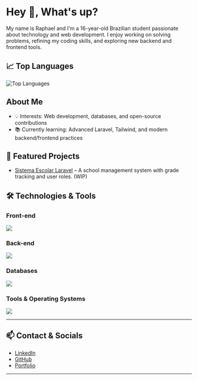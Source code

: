 # Hey 👋, What's up?

My name is Raphael and I'm a 16-year-old Brazilian student passionate about technology and web development. I enjoy working on solving problems, refining my coding skills, and exploring new backend and frontend tools.



## 📈 Top Languages

![Top Languages](https://github-readme-stats.vercel.app/api/top-langs/?username=Raphsss&layout=compact&theme=dark)

## About Me

- 💡 Interests: Web development, databases, and open-source contributions
- 📚 Currently learning: Advanced Laravel, Tailwind, and modern backend/frontend practices



## 🚀 Featured Projects

- [Sistema Escolar Laravel](https://github.com/Raphsss/Sistema-Escolar) – A school management system with grade tracking and user roles. (WIP)


## 🛠️ Technologies & Tools

### Front-end
[![](https://skillicons.dev/icons?i=html,css,js,tailwind)](https://skillicons.dev)

### Back-end
[![](https://skillicons.dev/icons?i=php,laravel)](https://skillicons.dev)

### Databases
[![](https://skillicons.dev/icons?i=mysql,mariadb)](https://skillicons.dev)

### Tools & Operating Systems
[![](https://skillicons.dev/icons?i=git,linux)](https://skillicons.dev)

---

## 📫 Contact & Socials

- [LinkedIn](#)
- [GitHub](https://github.com/Raphsss)
- [Portfolio](#)

---

